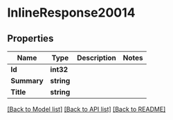 # InlineResponse20014

## Properties

Name | Type | Description | Notes
------------ | ------------- | ------------- | -------------
**Id** | **int32** |  | 
**Summary** | **string** |  | 
**Title** | **string** |  | 

[[Back to Model list]](../README.md#documentation-for-models) [[Back to API list]](../README.md#documentation-for-api-endpoints) [[Back to README]](../README.md)


